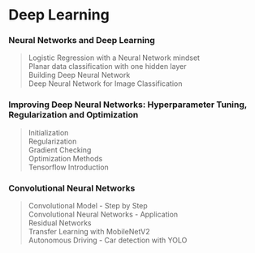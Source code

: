 # Deep Learning

### Neural Networks and Deep Learning   
> Logistic Regression with a Neural Network mindset  
> Planar data classification with one hidden layer  
> Building Deep Neural Network  
> Deep Neural Network for Image Classification

### Improving Deep Neural Networks: Hyperparameter Tuning, Regularization and Optimization  
> Initialization  
> Regularization  
> Gradient Checking  
> Optimization Methods  
> Tensorflow Introduction  

### Convolutional Neural Networks
> Convolutional Model - Step by Step  
> Convolutional Neural Networks - Application   
> Residual Networks   
> Transfer Learning with MobileNetV2   
> Autonomous Driving - Car detection with YOLO  
